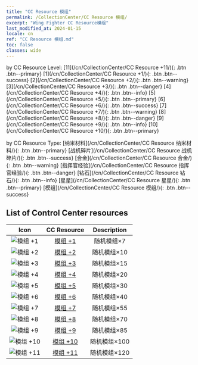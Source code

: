 ```yaml
---
title: "CC Resource 模组"
permalink: /CollectionCenter/CC Resource 模组/
excerpt: "Wing Fighter CC Resource模组"
last_modified_at: 2024-01-15
locale: cn
ref: "CC Resource 模组.md"
toc: false
classes: wide
---
```


  by CC Resource Level:  [11](/cn/CollectionCenter/CC Resource +11/){: .btn .btn--primary}   [1](/cn/CollectionCenter/CC Resource +1/){: .btn .btn--success}   [2](/cn/CollectionCenter/CC Resource +2/){: .btn .btn--warning}   [3](/cn/CollectionCenter/CC Resource +3/){: .btn .btn--danger}   [4](/cn/CollectionCenter/CC Resource +4/){: .btn .btn--info}   [5](/cn/CollectionCenter/CC Resource +5/){: .btn .btn--primary}   [6](/cn/CollectionCenter/CC Resource +6/){: .btn .btn--success}   [7](/cn/CollectionCenter/CC Resource +7/){: .btn .btn--warning}   [8](/cn/CollectionCenter/CC Resource +8/){: .btn .btn--danger}   [9](/cn/CollectionCenter/CC Resource +9/){: .btn .btn--info}   [10](/cn/CollectionCenter/CC Resource +10/){: .btn .btn--primary} 

  by CC Resource Type:  [纳米材料](/cn/CollectionCenter/CC Resource 纳米材料/){: .btn .btn--primary}   [战机碎片](/cn/CollectionCenter/CC Resource 战机碎片/){: .btn .btn--success}   [合金](/cn/CollectionCenter/CC Resource 合金/){: .btn .btn--warning}   [指挥官经验](/cn/CollectionCenter/CC Resource 指挥官经验/){: .btn .btn--danger}   [钻石](/cn/CollectionCenter/CC Resource 钻石/){: .btn .btn--info}   [星星](/cn/CollectionCenter/CC Resource 星星/){: .btn .btn--primary}   [模组](/cn/CollectionCenter/CC Resource 模组/){: .btn .btn--success} 

## List of Control Center resources

  |   Icon |      CC Resource        |   Description   |
  |:------:|:---------------:|:---------------:|
  | ![模组 +1](/images/cc/CC_Module_1_p.png) | [模组 +1](/cn/CollectionCenter/模组_1/) | 随机模组×7 |
  | ![模组 +2](/images/cc/CC_Module_2_p.png) | [模组 +2](/cn/CollectionCenter/模组_2/) | 随机模组×10 |
  | ![模组 +3](/images/cc/CC_Module_3_p.png) | [模组 +3](/cn/CollectionCenter/模组_3/) | 随机模组×15 |
  | ![模组 +4](/images/cc/CC_Module_4_p.png) | [模组 +4](/cn/CollectionCenter/模组_4/) | 随机模组×20 |
  | ![模组 +5](/images/cc/CC_Module_5_p.png) | [模组 +5](/cn/CollectionCenter/模组_5/) | 随机模组×30 |
  | ![模组 +6](/images/cc/CC_Module_5_p.png) | [模组 +6](/cn/CollectionCenter/模组_6/) | 随机模组×40 |
  | ![模组 +7](/images/cc/CC_Module_5_p.png) | [模组 +7](/cn/CollectionCenter/模组_7/) | 随机模组×55 |
  | ![模组 +8](/images/cc/CC_Module_5_p.png) | [模组 +8](/cn/CollectionCenter/模组_8/) | 随机模组×70 |
  | ![模组 +9](/images/cc/CC_Module_6_p.png) | [模组 +9](/cn/CollectionCenter/模组_9/) | 随机模组×85 |
  | ![模组 +10](/images/cc/CC_Module_6_p.png) | [模组 +10](/cn/CollectionCenter/模组_10/) | 随机模组×100 |
  | ![模组 +11](/images/cc/CC_Module_6_p.png) | [模组 +11](/cn/CollectionCenter/模组_11/) | 随机模组×120 |
